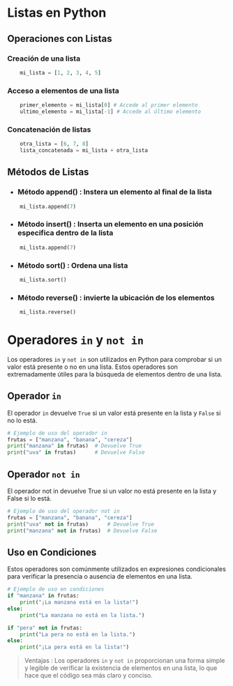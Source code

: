 # Listas en Python

## Operaciones con Listas

### Creación de una lista
```python
    mi_lista = [1, 2, 3, 4, 5] 
```

### Acceso a elementos de una lista
```python
    primer_elemento = mi_lista[0] # Accede al primer elemento
    ultimo_elemento = mi_lista[-1] # Accede al último elemento
```

### Concatenación de listas
```python
    otra_lista = [6, 7, 8]
    lista_concatenada = mi_lista + otra_lista
```

## Métodos de Listas

- ### Método append() : Instera un elemento al final de la lista

``` python 
    mi_lista.append(7) 
```

- ### Método insert() : Inserta un elemento en una posición especifica dentro de la lista

``` python 
    mi_lista.append(7) 
```

- ### Método sort() : Ordena una lista 
``` python
    mi_lista.sort()
```

- ### Método reverse() : invierte la ubicación de los elementos 
``` python
    mi_lista.reverse()
```

# Operadores `in` y `not in`

Los operadores `in` y `not in` son utilizados en Python para comprobar si un valor está presente o no en una lista. Estos operadores son extremadamente útiles para la búsqueda de elementos dentro de una lista.

## Operador `in`

El operador `in` devuelve `True` si un valor está presente en la lista y `False` si no lo está.

```python
# Ejemplo de uso del operador in
frutas = ["manzana", "banana", "cereza"]
print("manzana" in frutas)  # Devuelve True
print("uva" in frutas)      # Devuelve False
``` 
## Operador `not in`

El operador not in devuelve True si un valor no está presente en la lista y False si lo está.

```python
# Ejemplo de uso del operador not in
frutas = ["manzana", "banana", "cereza"]
print("uva" not in frutas)      # Devuelve True
print("manzana" not in frutas)  # Devuelve False
```
## Uso en Condiciones

Estos operadores son comúnmente utilizados en expresiones condicionales para verificar la presencia o ausencia de elementos en una lista.

```python
# Ejemplo de uso en condiciones
if "manzana" in frutas:
    print("¡La manzana está en la lista!")
else:
    print("La manzana no está en la lista.")

if "pera" not in frutas:
    print("La pera no está en la lista.")
else:
    print("¡La pera está en la lista!")
```
 
> Ventajas : Los operadores `in` y `not in` proporcionan una forma simple y legible de verificar la existencia de elementos en una lista, lo que hace que el código sea más claro y conciso.
